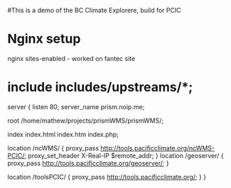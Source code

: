 #This is a demo of the BC Climate Explorere, build for PCIC



# Nginx setup
nginx sites-enabled - worked on fantec site

# include includes/upstreams/*;

server {
  listen 80;
  server_name prism.noip.me;

root /home/mathew/projects/prismWMS/prismWMS/;
  
  index index.html index.htm index.php;

location /ncWMS/ {
 proxy_pass     http://tools.pacificclimate.org/ncWMS-PCIC/;
 proxy_set_header       X-Real-IP $remote_addr;
}
location /geoserver/ {
 proxy_pass      http://tools.pacificclimate.org/geoserver/;
}

location /toolsPCIC/ {
 proxy_pass     http://tools.pacificclimate.org/;
}
}
